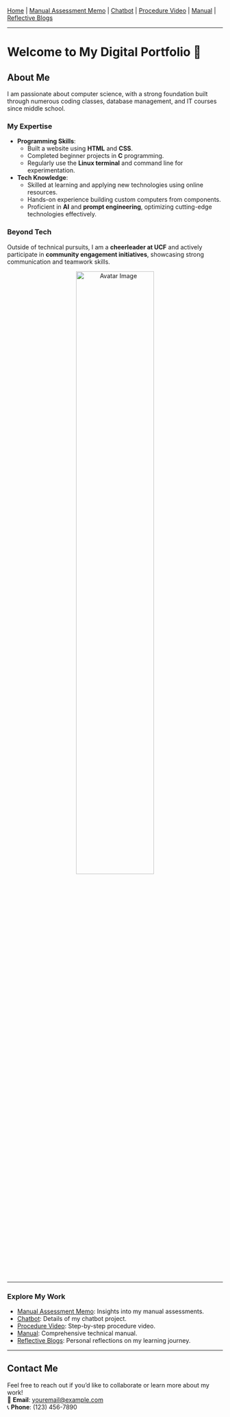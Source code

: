 [Home](index.md) | [Manual Assessment Memo](manual_assessment_memo.md) | [Chatbot](chatbot.md) | [Procedure Video](procedure_video.md) | [Manual](manual.md) | [Reflective Blogs](reflective_blogs.md)

---

# Welcome to My Digital Portfolio 🎉

## About Me  
I am passionate about computer science, with a strong foundation built through numerous coding classes, database management, and IT courses since middle school.  

### **My Expertise**  
- **Programming Skills**:  
  - Built a website using **HTML** and **CSS**.  
  - Completed beginner projects in **C** programming.  
  - Regularly use the **Linux terminal** and command line for experimentation.  
- **Tech Knowledge**:  
  - Skilled at learning and applying new technologies using online resources.  
  - Hands-on experience building custom computers from components.  
  - Proficient in **AI** and **prompt engineering**, optimizing cutting-edge technologies effectively.  

### **Beyond Tech**  
Outside of technical pursuits, I am a **cheerleader at UCF** and actively participate in **community engagement initiatives**, showcasing strong communication and teamwork skills.

<div align="center">
  <img src="https://ekjphd.com/wp-content/uploads/2024/12/ilrn_avatarday-3-e1734120202850.jpg" alt="Avatar Image" style="width: 60%; border-radius: 15px;">
</div>

---

### **Explore My Work**
- [Manual Assessment Memo](manual_assessment_memo.md): Insights into my manual assessments.
- [Chatbot](chatbot.md): Details of my chatbot project.
- [Procedure Video](procedure_video.md): Step-by-step procedure video.
- [Manual](manual.md): Comprehensive technical manual.
- [Reflective Blogs](reflective_blogs.md): Personal reflections on my learning journey.

---

## Contact Me  
Feel free to reach out if you’d like to collaborate or learn more about my work!  
📧 **Email**: [youremail@example.com](mailto:youremail@example.com)  
📞 **Phone**: (123) 456-7890  
